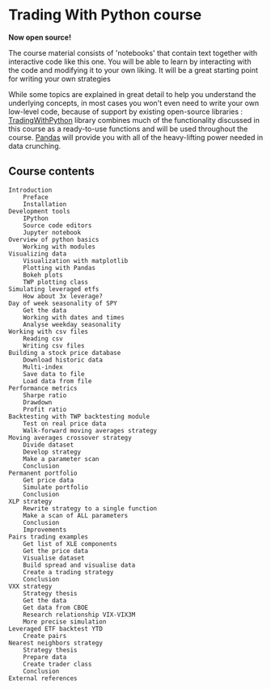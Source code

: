 # Trading With Python course

**Now open source!**

The course material consists of 'notebooks' that contain text together with interactive code like this one. 
You will be able to learn by interacting with the code and modifying it to your own liking. It will be a great starting point for writing your own strategies

While some topics are explained in great detail to help you understand the underlying concepts, 
in most cases you won't even need to write your own low-level code, because of support by existing open-source libraries :
[TradingWithPython](https://github.com/sjev/trading-with-python) library combines much of the functionality discussed in this course as a ready-to-use functions and will be used throughout the course. 
[Pandas](https://pandas.pydata.org/) will provide you with all of the heavy-lifting power needed in data crunching.


## Course contents

    Introduction
        Preface
        Installation
    Development tools
        IPython
        Source code editors
        Jupyter notebook
    Overview of python basics
        Working with modules
    Visualizing data
        Visualization with matplotlib
        Plotting with Pandas
        Bokeh plots
        TWP plotting class
    Simulating leveraged etfs
        How about 3x leverage?
    Day of week seasonality of SPY
        Get the data
        Working with dates and times
        Analyse weekday seasonality
    Working with csv files
        Reading csv
        Writing csv files
    Building a stock price database
        Download historic data
        Multi-index
        Save data to file
        Load data from file
    Performance metrics
        Sharpe ratio
        Drawdown
        Profit ratio
    Backtesting with TWP backtesting module
        Test on real price data
        Walk-forward moving averages strategy
    Moving averages crossover strategy
        Divide dataset
        Develop strategy
        Make a parameter scan
        Conclusion
    Permanent portfolio
        Get price data
        Simulate portfolio
        Conclusion
    XLP strategy
        Rewrite strategy to a single function
        Make a scan of ALL parameters
        Conclusion
        Improvements
    Pairs trading examples
        Get list of XLE components
        Get the price data
        Visualise dataset
        Build spread and visualise data
        Create a trading strategy
        Conclusion
    VXX strategy
        Strategy thesis
        Get the data
        Get data from CBOE
        Research relationship VIX-VIX3M
        More precise simulation
    Leveraged ETF backtest YTD
        Create pairs
    Nearest neighbors strategy
        Strategy thesis
        Prepare data
        Create trader class
        Conclusion
    External references
